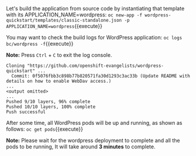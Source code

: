 Let's build the application from source code by instantiating that template with its APPLICATION_NAME=wordpress:
`oc new-app -f wordpress-quickstart/templates/classic-standalone.json -p APPLICATION_NAME=wordpress`{{execute}}


You may want to check the build logs for WordPress application:
`oc logs bc/wordpress -f`{{execute}}

**Note:** Press `Ctrl` + `C` to exit the log console.

```
Cloning "https://github.com/openshift-evangelists/wordpress-quickstart" ...
  Commit: 0f5076fbb3c898b77b820571fa30d1293c3ac33b (Update README with details on how to enable WebDav access.)
...
<output omitted>
...
Pushed 9/10 layers, 96% complete
Pushed 10/10 layers, 100% complete
Push successful
```

After some time, all WordPress pods will be up and running, as shown as follows:
`oc get pods`{{execute}}

**Note:** Please wait for the wordpress deployment to complete and all the pods to be running, It will take around **3 minutes** to complete.